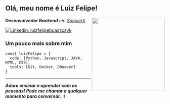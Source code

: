 <h2> Olá, meu nome é Luiz Felipe!</h2>

<img  src="https://media0.giphy.com/media/v1.Y2lkPTc5MGI3NjExOG5zb3gwdnVzNmo0eDVhNTdvbm8xdDN6OTJyNG05MDl2cHZteXdscyZlcD12MV9pbnRlcm5hbF9naWZfYnlfaWQmY3Q9Zw/5Zesu5VPNGJlm/giphy.gif" width="230" align='right'>

<p>
<em><b>Desenvolvedor Backend</b> em <a href="https://www.soluverti.com.br" target="_blank">Soluverti</a></em>
</p>

[![Linkedin: luizfelipebuaszczyk](https://img.shields.io/badge/-luizfelipebuaszczyk-blue?style=flat-square&logo=Linkedin&logoColor=white&link=https://www.linkedin.com/in/luiz-felipe-buaszczyk-99673a302)](https://www.linkedin.com/in/luiz-felipe-buaszczyk-99673a302)


### Um pouco mais sobre mim
```
const luizFelipe = {
  code: [Python, Javascript, JAVA, HTML, CSS],
  tools: [Git, Docker, DBeaver]
}
```

---

<em><b>Adoro ensinar e aprender com as pessoas! Pode me chamar a qualquer momento para conversar.</b> :)</em>
